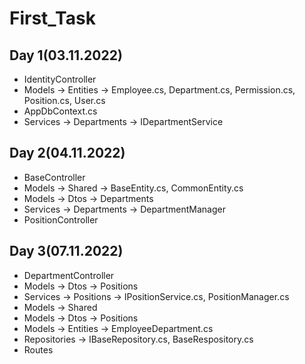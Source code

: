 # First_Task
## Day 1(03.11.2022)
   * IdentityController
   * Models -> Entities -> Employee.cs, Department.cs, Permission.cs, Position.cs, User.cs
   * AppDbContext.cs
   * Services -> Departments -> IDepartmentService

## Day 2(04.11.2022)
   * BaseController
   * Models -> Shared -> BaseEntity.cs, CommonEntity.cs
   * Models -> Dtos -> Departments
   * Services -> Departments -> DepartmentManager
   * PositionController

## Day 3(07.11.2022)
   * DepartmentController
   * Models -> Dtos -> Positions
   * Services -> Positions -> IPositionService.cs, PositionManager.cs
   * Models -> Shared
   * Models -> Dtos -> Positions
   * Models -> Entities -> EmployeeDepartment.cs
   * Repositories -> IBaseRepository.cs, BaseRespository.cs
   * Routes
